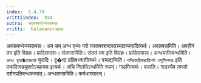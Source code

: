 ```yaml
---
index:  5.4.79
vrittiindex:  934
sutra:  अवसमन्धेभ्यस्तमसः
vritti:  balamanorama 
---
```


अवसमन्धेभ्यस्तमसः। अव सम् अन्ध एभ्यः परो यस्तमश्शब्दस्तस्मादच्स्यादित्यर्थः। अवतमसमिति। अवहीनं तम इति विग्रहः। प्रादिसमासः। संतमसमिति। संततं तम इति विग्रहः। प्रादिसमासः। अन्धयतीत्यन्धमिति। `अन्ध दृष्ट�उपघाते` चुरादिः। दृ�ष्ट प्रतिबध्नातीत्यर्थः। पचाद्यजिति। `नन्दिग्राहिपचादिभ्यो ल्युणिन्यचः` इति पचादित्वप्रयुक्तोऽच्प्रत्यय इत्यर्थः। अचि णिलोपेऽन्धमिति रूपम्। गाढमित्यर्थः। फलति। गाढस्यैव तमसो दर्शनप्रतिबन्धकत्वात्। अन्धतमसमिति। कर्मधारयादच्। 

